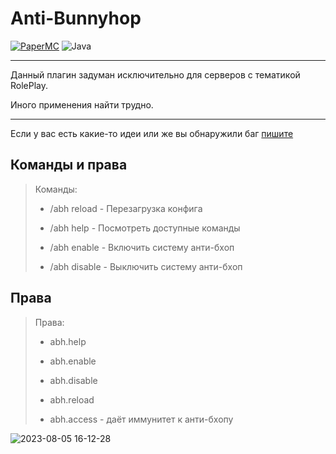 # Anti-Bunnyhop 

[![PaperMC](https://img.shields.io/badge/PaperMC-1.16.5-gray?labelColor=green&style=flat&link=https://papermc.io/)](https://papermc.io/)
![Java](https://img.shields.io/badge/Java-ver.%2011-gray?labelColor=blue&style=flat)
___
Данный плагин задуман исключительно для серверов с тематикой RolePlay.

Иного применения найти трудно.

---
Если у вас есть какие-то идеи или же вы обнаружили баг [пишите](https://github.com/FluffyNo/AntiBHOP/issues)

## Команды и права
>Команды: 
>
>+ /abh reload - Перезагрузка конфига 
>
>+ /abh help - Посмотреть доступные команды
>
>+ /abh enable - Включить систему анти-бхоп
>
>+ /abh disable - Выключить систему анти-бхоп

## Права

>Права:
>
>+ abh.help 
> 
>+  abh.enable 
> 
>+ abh.disable 
> 
>+ abh.reload 
> 
>+ abh.access - даёт иммунитет к анти-бхопу


![2023-08-05 16-12-28](https://github.com/FluffyNo/AntiBHOP/assets/104079426/46d320c9-6419-4d48-9873-e61187df5eb0)
